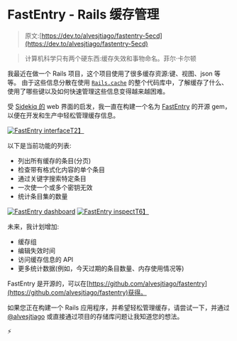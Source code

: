 # FastEntry - Rails 缓存管理

> 原文:[https://dev.to/alvesjtiago/fastentry-5ecd](https://dev.to/alvesjtiago/fastentry-5ecd)

> 计算机科学只有两个硬东西:缓存失效和事物命名。菲尔·卡尔顿

我最近在做一个 Rails 项目，这个项目使用了很多缓存资源:键、视图、json 等等。
由于这些信息分散在使用 [`Rails.cache`](https://guides.rubyonrails.org/caching_with_rails.html) 的整个代码库中，了解缓存了什么、使用了哪些键以及如何快速管理这些信息变得越来越困难。

受 [Sidekiq 的](https://github.com/mperham/sidekiq) web 界面的启发，我一直在构建一个名为 [FastEntry](https://github.com/alvesjtiago/fastentry) 的开源 gem，以便在开发和生产中轻松管理缓存信息。

[![FastEntry interface](../Images/e6f5741e4b5e5cfe906473300eb66548.png)T2】](https://res.cloudinary.com/practicaldev/image/fetch/s--CYMO4qgD--/c_limit%2Cf_auto%2Cfl_progressive%2Cq_auto%2Cw_880/https://user-images.githubusercontent.com/407470/52439845-d8ecff80-2b1c-11e9-8cdb-8c2323585583.png)

以下是当前功能的列表:

*   列出所有缓存的条目(分页)
*   检查带有格式化内容的单个条目
*   通过关键字搜索特定条目
*   一次使一个或多个密钥无效
*   统计条目集的数量

[![FastEntry dashboard](../Images/bc6aa6f235a016790bb84c852936ce64.png)](https://res.cloudinary.com/practicaldev/image/fetch/s--TewbvJNF--/c_limit%2Cf_auto%2Cfl_progressive%2Cq_auto%2Cw_880/http://blog.tiagoalves.me/assets/fastentry/dashboard.png)
[![FastEntry inspect](../Images/78a7037d1d2f9c365833522ee2cbecd8.png)T6】](https://res.cloudinary.com/practicaldev/image/fetch/s--gCG3Q0PI--/c_limit%2Cf_auto%2Cfl_progressive%2Cq_auto%2Cw_880/http://blog.tiagoalves.me/assets/fastentry/inspect.png)

未来，我计划增加:

*   缓存组
*   编辑失效时间
*   访问缓存信息的 API
*   更多统计数据(例如，今天过期的条目数量、内存使用情况等)

FastEntry 是开源的，可以在[https://github.com/alvesjtiago/fastentry](https://github.com/alvesjtiago/fastentry)获得。

如果您正在构建一个 Rails 应用程序，并希望轻松管理缓存，请尝试一下，并通过 [@alvesjtiago](https://twitter.com/alvesjtiago) 或直接通过项目的存储库问题让我知道您的想法。

⚡️